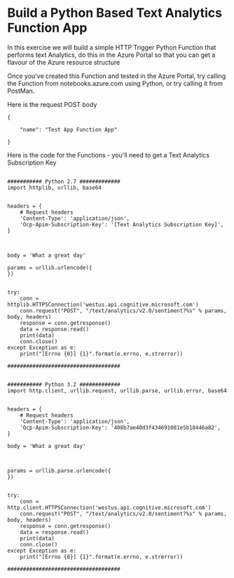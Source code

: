 

# Build a Python Based Text Analytics Function App

In this exercise we will build a simple HTTP Trigger Python Function that performs text Analytics, do this in the Azure Portal so that you can get a flavour of the Azure resource structure 

Once you've created this Function and tested in the Azure Portal, try calling the Function from notebooks.azure.com using Python, or try calling it from PostMan.

Here is the request POST body
```
{ 

    "name": "Test App Function App" 

} 

```
Here is the code for the Functions - you'll need to get a Text Analytics Subscription Key

```
 
########### Python 2.7 ############# 
import httplib, urllib, base64 
 

headers = { 
    # Request headers 
    'Content-Type': 'application/json', 
    'Ocp-Apim-Subscription-Key': '[Text Analytics Subscription Key]', 
} 

 

body = 'What a great day' 

params = urllib.urlencode({ 
}) 
 

try: 
    conn = httplib.HTTPSConnection('westus.api.cognitive.microsoft.com') 
    conn.request("POST", "/text/analytics/v2.0/sentiment?%s" % params, body, headers) 
    response = conn.getresponse() 
    data = response.read() 
    print(data) 
    conn.close() 
except Exception as e: 
    print("[Errno {0}] {1}".format(e.errno, e.strerror)) 

#################################### 
 

########### Python 3.2 ############# 
import http.client, urllib.request, urllib.parse, urllib.error, base64 
 

headers = { 
    # Request headers 
    'Content-Type': 'application/json', 
    'Ocp-Apim-Subscription-Key': '408b7ae40d3f434691081e5b18446a82', 
} 

body = 'What a great day' 

 

params = urllib.parse.urlencode({ 
}) 
 

try: 
    conn = http.client.HTTPSConnection('westus.api.cognitive.microsoft.com') 
    conn.request("POST", "/text/analytics/v2.0/sentiment?%s" % params, body, headers) 
    response = conn.getresponse() 
    data = response.read() 
    print(data) 
    conn.close() 
except Exception as e: 
    print("[Errno {0}] {1}".format(e.errno, e.strerror)) 

#################################### 

```
